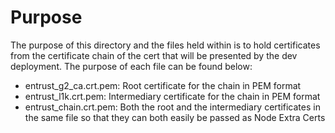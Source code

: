 # Purpose

The purpose of this directory and the files held within is to hold certificates from the certificate chain of the cert that will be presented by the dev deployment. The purpose of each file can be found below:

- entrust_g2_ca.crt.pem: Root certificate for the chain in PEM format
- entrust_l1k.crt.pem: Intermediary certificate for the chain in PEM format
- entrust_chain.crt.pem: Both the root and the intermediary certificates in the same file so that they can both easily be passed as Node Extra Certs
